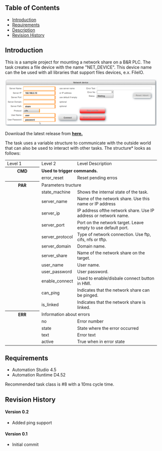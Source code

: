 ## Table of Contents
* [Introduction](#Introduction)
* [Requirements](#Requirements)
* [Description](#Description)
* [Revision History](#Revision-History)

<a name="Introduction"></a>
## Introduction
This is a sample project for mounting a network share on a B&R PLC. The task creates a file device with the name "NET_DEVICE". This device name can the be used with all libraries that support files devices, e.x. FileIO.

![](Logical/mappView/Resources/Media/screenshot_main.png)

Download the latest release from [**here.**](https://github.com/br-automation-com/AS-NET/releases) 

<a name="Description"></a>
The task uses a variable structure to communicate with the outside world that can also be used to interact with other tasks. The structure* looks as follows:

<table>
  <tr>
    <td width=100>Level 1</td>
    <td>Level 2</td>
    <td>Level Description</td>
  </tr>
  <tr style="font-weight:bold">
    <th>CMD</th>
    <td colspan="3">Used to trigger commands.</td>
  </tr>
  <tr>
   <td></td>
   <td>error_reset</td>
   <td colspan="3">Reset pending erros</td>
  </tr>
    <th> PAR </th>
    <td colspan="3">Parameters tructure</td>
  </tr>
      <tr>
   <td></td>
   <td>state_machine</td>
   <td colspan="3">Shows the internal state of the task.</td>
  </tr>
   <tr>
   <td></td>
   <td>server_name</td>
   <td colspan="3">Name of the network share. Use this name or IP address</td>
  </tr>
    <tr>
   <td></td>
   <td>server_ip</td>
   <td colspan="3">IP address ofthe network share. Use IP address or network name.</td>
  </tr>
    <tr>
   <td></td>
   <td>server_port</td>
   <td colspan="3">Port on the network target. Leave empty to use default port.</td>
  </tr>
      <tr>
   <td></td>
   <td>server_protocol</td>
   <td colspan="3">Type of network connection. Use ftp, cifs, nfs or tftp.</td>
  </tr>
      <tr>
   <td></td>
   <td>server_domain</td>
   <td colspan="3">Domain name.</td>
  </tr>
      <tr>
   <td></td>
   <td>server_share</td>
   <td colspan="3">Name of the network share on the target.</td>
  </tr>
      <tr>
   <td></td>
   <td>user_name</td>
   <td colspan="3">User name.</td>
  </tr>
      <tr>
   <td></td>
   <td>user_password</td>
   <td colspan="3">User password.</td>
  </tr>
        <tr>
   <td></td>
   <td>enable_connect</td>
   <td colspan="3">Used to enable/disbale connect button in HMI.</td>
  </tr>
          <tr>
   <td></td>
   <td>can_ping</td>
   <td colspan="3">Indicates that the network share can be pinged.</td>
  </tr>
        <tr>
   <td></td>
   <td>is_linked</td>
   <td colspan="3">Indicates that the network share is linked.</td>
  </tr>
   <tr>
    <th> ERR </th>
    <td colspan="3">Information about errors</td>
  </tr>
   <tr>
   <td></td>
   <td>no</td>
   <td colspan="3">Error number</td>
  </tr>
  <tr>
   <td></td>
   <td>state</td>
   <td colspan="3">State where the error occurred</td>
  </tr>
  <tr>
   <td></td>
   <td>text</td>
   <td colspan="3">Error text</td>
  </tr>
  <tr>
   <td></td>
   <td>active</td>
   <td colspan="3">True when in error state</td>
  </tr>
</table>

<a name="Requirements"></a>
## Requirements
* Automation Studio 4.5
* Automation Runtime D4.52

Recommended task class is #8 with a 10ms cycle time.

<a name="Revision-History"></a>
## Revision History

#### Version 0.2
- Added ping support

#### Version 0.1
- Initial commit
